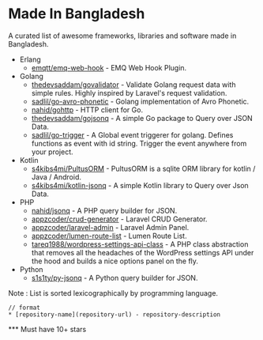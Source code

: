# Made In Bangladesh

A curated list of awesome frameworks, libraries and software made in Bangladesh.

- Erlang
    * [emqtt/emq-web-hook](https://github.com/emqtt/emq-web-hook) - EMQ Web Hook Plugin.
- Golang
    * [thedevsaddam/govalidator](https://github.com/thedevsaddam/govalidator) - Validate Golang request data with simple rules. Highly inspired by Laravel's request validation.
    * [sadlil/go-avro-phonetic](https://github.com/sadlil/go-avro-phonetic) - Golang implementation of Avro Phonetic.
    * [nahid/gohttp](https://github.com/nahid/gohttp) - HTTP client for Go.
    * [thedevsaddam/gojsonq](https://github.com/thedevsaddam/gojsonq) - A simple Go package to Query over JSON Data.
    * [sadlil/go-trigger](https://github.com/sadlil/go-trigger) - A Global event triggerer for golang. Defines functions as event with id string. Trigger the event anywhere from your project.
- Kotlin
    * [s4kibs4mi/PultusORM](https://github.com/s4kibs4mi/PultusORM) - PultusORM is a sqlite ORM library for kotlin / Java / Android.
    * [s4kibs4mi/kotlin-jsonq](https://github.com/s4kibs4mi/kotlin-jsonq) - A simple Kotlin library to Query over Json Data.
- PHP
    * [nahid/jsonq](https://github.com/nahid/jsonq) - A PHP query builder for JSON.
    * [appzcoder/crud-generator](https://github.com/appzcoder/crud-generator) - Laravel CRUD Generator.
    * [appzcoder/laravel-admin](https://github.com/appzcoder/laravel-admin) - Laravel Admin Panel.
    * [appzcoder/lumen-route-list](https://github.com/appzcoder/lumen-route-list) - Lumen Route List.
    * [tareq1988/wordpress-settings-api-class](https://github.com/tareq1988/wordpress-settings-api-class) - A PHP class abstraction that removes all the headaches of the WordPress settings API under the hood and builds a nice options panel on the fly.
- Python
    * [s1s1ty/py-jsonq](https://github.com/s1s1ty/py-jsonq) - A Python query builder for JSON.

Note : List is sorted lexicographically by programming language.
```
// format
* [repository-name](repository-url) - repository-description
```

*** Must have 10+ stars
